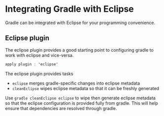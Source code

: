 # Integrating Gradle with Eclipse

Gradle can be integrated with Eclipse for your programming convenience.

## Eclipse plugin
The eclipse plugin provides a good starting point to configuring gradle to work with eclipse and vice-versa.

```java
apply plugin : 'eclipse'
```

The eclipse plugin provides tasks
* `eclipse` merges gradle-specific changes into eclipse metadata
* `cleanEclipse` wipes eclipse metadata so that it can be freshly generated

Use `gradle cleanEclipse eclipse` to wipe then generate eclipse metadata so that the eclipse configuration is provided fully from gradle. This will help ensure that dependencies are resolved through gradle.
